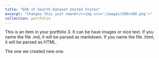 ```yaml
---
title: "EDA of health Dataset United States"
excerpt: "Changes this just now<br/><img src='/images/500x300.png'>"
collection: portfolio
---
```


This is an item in your portfolio 3. It can be have images or nice text. If you name the file .md, it will be parsed as markdown. If you name the file .html, it will be parsed as HTML. 

The one we created new one.